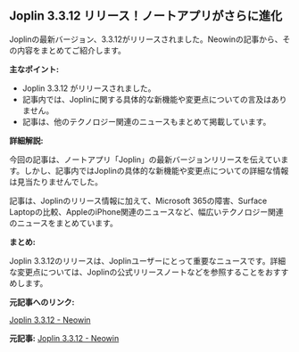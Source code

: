 ## Joplin 3.3.12 リリース！ノートアプリがさらに進化

Joplinの最新バージョン、3.3.12がリリースされました。Neowinの記事から、その内容をまとめてご紹介します。

**主なポイント:**

* Joplin 3.3.12 がリリースされました。
* 記事内では、Joplinに関する具体的な新機能や変更点についての言及はありません。
* 記事は、他のテクノロジー関連のニュースもまとめて掲載しています。

**詳細解説:**

今回の記事は、ノートアプリ「Joplin」の最新バージョンリリースを伝えています。しかし、記事内ではJoplinの具体的な新機能や変更点についての詳細な情報は見当たりませんでした。

記事は、Joplinのリリース情報に加えて、Microsoft 365の障害、Surface Laptopの比較、AppleのiPhone関連のニュースなど、幅広いテクノロジー関連のニュースをまとめています。

**まとめ:**

Joplin 3.3.12のリリースは、Joplinユーザーにとって重要なニュースです。詳細な変更点については、Joplinの公式リリースノートなどを参照することをおすすめします。

**元記事へのリンク:**

[Joplin 3.3.12 - Neowin](https://www.neowin.net/news/joplin-3312/)


**元記事:** [Joplin 3.3.12 - Neowin](https://www.neowin.net/software/joplin-3312/)